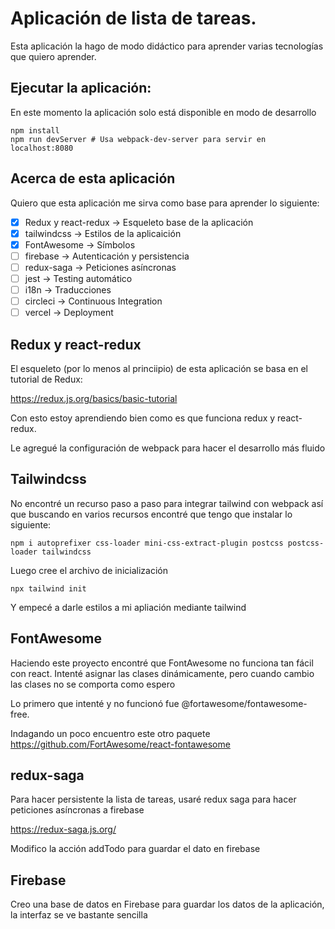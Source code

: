 # Aplicación de lista de tareas.

Esta aplicación la hago de modo didáctico para aprender varias tecnologías que quiero aprender.

## Ejecutar la aplicación:

En este momento la aplicación solo está disponible en modo de desarrollo

    npm install
    npm run devServer # Usa webpack-dev-server para servir en localhost:8080

## Acerca de esta aplicación

Quiero que esta aplicación me sirva como base para aprender lo siguiente:

* [X] Redux y react-redux -> Esqueleto base de la aplicación
* [X] tailwindcss -> Estilos de la aplicaición
* [X] FontAwesome -> Símbolos
* [ ] firebase -> Autenticación y persistencia
* [ ] redux-saga -> Peticiones asíncronas
* [ ] jest -> Testing automático
* [ ] i18n -> Traducciones
* [ ] circleci -> Continuous Integration
* [ ] vercel -> Deployment

## Redux y react-redux

El esqueleto (por lo menos al princiipio) de esta aplicación se basa en el tutorial de Redux:

https://redux.js.org/basics/basic-tutorial

Con esto estoy aprendiendo bien como es que funciona redux y react-redux.

Le agregué la configuración de webpack para hacer el desarrollo más fluido

## Tailwindcss

No encontré un recurso paso a paso para integrar tailwind con webpack así que buscando en varios recursos encontré que tengo que instalar lo siguiente:

    npm i autoprefixer css-loader mini-css-extract-plugin postcss postcss-loader tailwindcss

Luego cree el archivo de inicialización

    npx tailwind init

Y empecé a darle estilos a mi apliación mediante tailwind

## FontAwesome

Haciendo este proyecto encontré que FontAwesome no funciona tan fácil con react. Intenté asignar las clases dinámicamente, pero cuando cambio las clases no se comporta como espero

Lo primero que intenté y no funcionó fue @fortawesome/fontawesome-free.

Indagando un poco encuentro este otro paquete https://github.com/FortAwesome/react-fontawesome

## redux-saga

Para hacer persistente la lista de tareas, usaré redux saga para hacer peticiones asíncronas a firebase

https://redux-saga.js.org/

Modifico la acción addTodo para guardar el dato en firebase

## Firebase

Creo una base de datos en Firebase para guardar los datos de la aplicación, la interfaz se ve bastante sencilla
